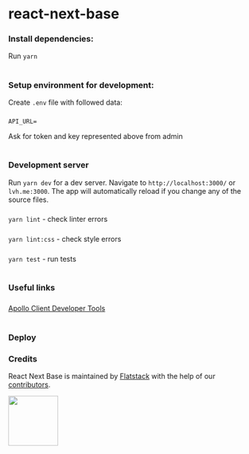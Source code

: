 # react-next-base

### Install dependencies:

Run `yarn`

#

### Setup environment for development:

Create `.env` file with followed data:

###

`API_URL=`

Ask for token and key represented above from admin

#

### Development server

Run `yarn dev` for a dev server. Navigate to `http://localhost:3000/` or `lvh.me:3000`. The app will automatically reload if you change any of the source files.

###

`yarn lint` - check linter errors

###

`yarn lint:css` - check style errors

###

`yarn test` - run tests

#

### Useful links

###

[Apollo Client Developer Tools](https://chrome.google.com/webstore/detail/apollo-client-developer-t/jdkknkkbebbapilgoeccciglkfbmbnfm)

###


#

### Deploy

### Credits

React Next Base is maintained by [Flatstack](http://www.flatstack.com) with the help of our
[contributors](http://github.com/fs/react-next-base/contributors).

[<img src="http://www.flatstack.com/logo.svg" width="100"/>](http://www.flatstack.com)

